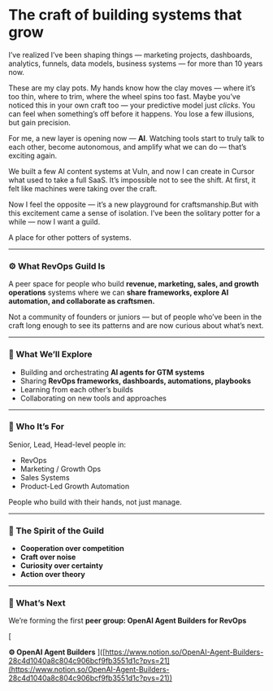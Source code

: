# **The craft of building systems that grow**

I’ve realized I’ve been shaping things — marketing projects, dashboards, analytics, funnels, data models, business systems — for more than 10 years now.

These are my clay pots. My hands know how the clay moves — where it’s too thin, where to trim, where the wheel spins too fast. Maybe you’ve noticed this in your own craft too — your predictive model just _clicks_. You can feel when something’s off before it happens. You lose a few illusions, but gain precision.

For me, a new layer is opening now — **AI**. Watching tools start to truly talk to each other, become autonomous, and amplify what we can do — that’s exciting again.

We built a few AI content systems at Vuln, and now I can create in Cursor what used to take a full SaaS. It’s impossible not to see the shift. At first, it felt like machines were taking over the craft.

Now I feel the opposite — it’s a new playground for craftsmanship.But with this excitement came a sense of isolation. I’ve been the solitary potter for a while — now I want a guild.

A place for other potters of systems.

---

### **⚙️ What RevOps Guild Is**

A peer space for people who build **revenue, marketing, sales, and growth operations** systems where we can **share frameworks, explore AI automation, and collaborate as craftsmen.**

Not a community of founders or juniors — but of people who’ve been in the craft long enough to see its patterns and are now curious about what’s next.

---

### **🧭 What We’ll Explore**

- Building and orchestrating **AI agents for GTM systems**
- Sharing **RevOps frameworks, dashboards, automations, playbooks**
- Learning from each other’s builds
- Collaborating on new tools and approaches

---

### **👥 Who It’s For**

Senior, Lead, Head-level people in:

- RevOps
- Marketing / Growth Ops
- Sales Systems
- Product-Led Growth Automation

People who build with their hands, not just manage.

---

### **🤝 The Spirit of the Guild**

- **Cooperation over competition**
- **Craft over noise**
- **Curiosity over certainty**
- **Action over theory**

---

### **🚀 What’s Next**

We’re forming the first **peer group: OpenAI Agent Builders for RevOps**

[

**⚙️ OpenAI Agent Builders** ]([https://www.notion.so/OpenAI-Agent-Builders-28c4d1040a8c804c906bcf9fb3551d1c?pvs=21](https://www.notion.so/OpenAI-Agent-Builders-28c4d1040a8c804c906bcf9fb3551d1c?pvs=21))